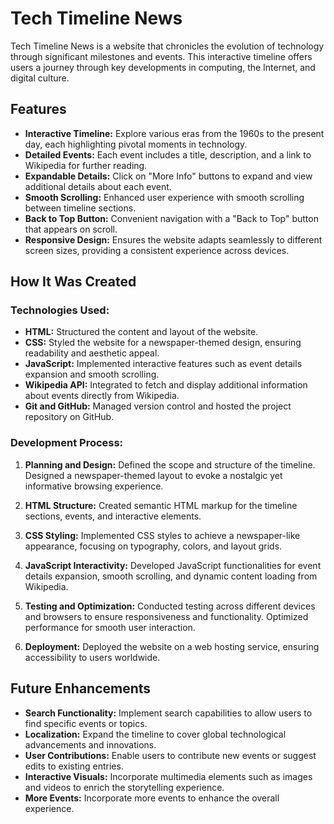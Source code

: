 # Tech Timeline News

Tech Timeline News is a website that chronicles the evolution of technology through significant milestones and events. This interactive timeline offers users a journey through key developments in computing, the Internet, and digital culture.

## Features

- **Interactive Timeline:** Explore various eras from the 1960s to the present day, each highlighting pivotal moments in technology.
- **Detailed Events:** Each event includes a title, description, and a link to Wikipedia for further reading.
- **Expandable Details:** Click on "More Info" buttons to expand and view additional details about each event.
- **Smooth Scrolling:** Enhanced user experience with smooth scrolling between timeline sections.
- **Back to Top Button:** Convenient navigation with a "Back to Top" button that appears on scroll.
- **Responsive Design:** Ensures the website adapts seamlessly to different screen sizes, providing a consistent experience across devices.

## How It Was Created

### Technologies Used:
- **HTML:** Structured the content and layout of the website.
- **CSS:** Styled the website for a newspaper-themed design, ensuring readability and aesthetic appeal.
- **JavaScript:** Implemented interactive features such as event details expansion and smooth scrolling.
- **Wikipedia API:** Integrated to fetch and display additional information about events directly from Wikipedia.
- **Git and GitHub:** Managed version control and hosted the project repository on GitHub.

### Development Process:
1. **Planning and Design:** Defined the scope and structure of the timeline. Designed a newspaper-themed layout to evoke a nostalgic yet informative browsing experience.
   
2. **HTML Structure:** Created semantic HTML markup for the timeline sections, events, and interactive elements.

3. **CSS Styling:** Implemented CSS styles to achieve a newspaper-like appearance, focusing on typography, colors, and layout grids.

4. **JavaScript Interactivity:** Developed JavaScript functionalities for event details expansion, smooth scrolling, and dynamic content loading from Wikipedia.

5. **Testing and Optimization:** Conducted testing across different devices and browsers to ensure responsiveness and functionality. Optimized performance for smooth user interaction.

6. **Deployment:** Deployed the website on a web hosting service, ensuring accessibility to users worldwide.

## Future Enhancements

- **Search Functionality:** Implement search capabilities to allow users to find specific events or topics.
- **Localization:** Expand the timeline to cover global technological advancements and innovations.
- **User Contributions:** Enable users to contribute new events or suggest edits to existing entries.
- **Interactive Visuals:** Incorporate multimedia elements such as images and videos to enrich the storytelling experience.
- **More Events:** Incorporate more events to enhance the overall experience.

